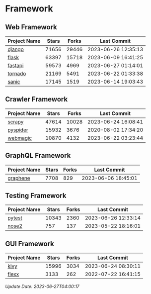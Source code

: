 # Framework

## Web Framework
| Project Name | Stars | Forks | Last Commit |
| ------------ | ----- | ----- | ----------- |
| [django](https://github.com/django/django) | 71656 | 29446 | 2023-06-26 12:35:13 |
| [flask](https://github.com/pallets/flask) | 63397 | 15718 | 2023-06-09 16:41:25 |
| [fastapi](https://github.com/tiangolo/fastapi) | 59573 | 4969 | 2023-06-27 01:14:01 |
| [tornado](https://github.com/tornadoweb/tornado) | 21169 | 5491 | 2023-06-22 01:33:38 |
| [sanic](https://github.com/sanic-org/sanic) | 17145 | 1519 | 2023-06-14 19:03:43 |

## Crawler Framework
| Project Name | Stars | Forks | Last Commit |
| ------------ | ----- | ----- | ----------- |
| [scrapy](https://github.com/scrapy/scrapy) | 47614 | 10028 | 2023-06-24 16:08:41 |
| [pyspider](https://github.com/binux/pyspider) | 15932 | 3676 | 2020-08-02 17:34:20 |
| [webmagic](https://github.com/code4craft/webmagic) | 10870 | 4132 | 2023-06-22 03:23:44 |

## GraphQL Framework
| Project Name | Stars | Forks | Last Commit |
| ------------ | ----- | ----- | ----------- |
| [graphene](https://github.com/graphql-python/graphene) | 7708 | 829 | 2023-06-06 18:45:01 |

## Testing Framework
| Project Name | Stars | Forks | Last Commit |
| ------------ | ----- | ----- | ----------- |
| [pytest](https://github.com/pytest-dev/pytest) | 10343 | 2360 | 2023-06-26 12:33:14 |
| [nose2](https://github.com/nose-devs/nose2) | 757 | 137 | 2023-05-22 18:16:01 |

## GUI Framework
| Project Name | Stars | Forks | Last Commit |
| ------------ | ----- | ----- | ----------- |
| [kivy](https://github.com/kivy/kivy) | 15996 | 3034 | 2023-06-24 08:30:11 |
| [flexx](https://github.com/flexxui/flexx) | 3133 | 262 | 2022-07-22 16:41:15 |

*Update Date: 2023-06-27T04:00:17*